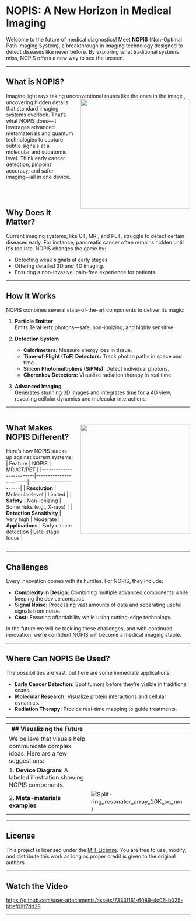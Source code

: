 # **NOPIS: A New Horizon in Medical Imaging**

Welcome to the future of medical diagnostics! Meet **NOPIS** (Non-Optimal Path Imaging System), a breakthrough in imaging technology designed to detect diseases like never before. By exploring what traditional systems miss, NOPIS offers a new way to see the unseen.

---

## **What is NOPIS?**

Imagine light rays taking unconventional routes like the ones in the image <img align="right" width="300" height="auto" style="margin-left: 20px; margin-bottom: 10px;" src="https://github.com/user-attachments/assets/c747571c-319c-421c-aaa0-54d589091be1">, uncovering hidden details that standard imaging systems overlook. That’s what NOPIS does—it leverages advanced metamaterials and quantum technologies to capture subtle signals at a molecular and subatomic level. Think early cancer detection, pinpoint accuracy, and safer imaging—all in one device.

<br><br>
## **Why Does It Matter?**

Current imaging systems, like CT, MRI, and PET, struggle to detect certain diseases early. For instance, pancreatic cancer often remains hidden until it's too late. NOPIS changes the game by:
- Detecting weak signals at early stages.
- Offering detailed 3D and 4D imaging.
- Ensuring a non-invasive, pain-free experience for patients.

---

## **How It Works**

NOPIS combines several state-of-the-art components to deliver its magic:
1. **Particle Emitter**  
   Emits TeraHertz photons—safe, non-ionizing, and highly sensitive.

2. **Detection System**  
   - **Calorimeters:** Measure energy loss in tissue.  
   - **Time-of-Flight (ToF) Detectors:** Track photon paths in space and time.  
   - **Silicon Photomultipliers (SiPMs):** Detect individual photons.  
   - **Cherenkov Detectors:** Visualize radiation therapy in real time.  

3. **Advanced Imaging**  
   Generates stunning 3D images and integrates time for a 4D view, revealing cellular dynamics and molecular interactions.

---

<div style="display: flex; align-items: center;">

<div style="flex: 1;">
  
## **What Makes NOPIS Different?**

Here’s how NOPIS stacks up against current systems:  
| Feature                 | NOPIS                  | MRI/CT/PET             |
|-------------------------|------------------------|------------------------|
| **Resolution**          | Molecular-level        | Limited               |
| **Safety**              | Non-ionizing           | Some risks (e.g., X-rays) |
| **Detection Sensitivity** | Very high             | Moderate               |
| **Applications**        | Early cancer detection | Late-stage focus       |

</div>

<div style="flex: 1; padding-left: 20px;">
  <img align="right "src="https://github.com/user-attachments/assets/89bb78c8-d663-4616-84a7-c03121ede60b" width="300">
</div>

</div>


---

## **Challenges**

Every innovation comes with its hurdles. For NOPIS, they include:  
- **Complexity in Design:** Combining multiple advanced components while keeping the device compact.  
- **Signal Noise:** Processing vast amounts of data and separating useful signals from noise.  
- **Cost:** Ensuring affordability while using cutting-edge technology.

In the future we will be tackling these challenges, and with continued innovation, we’re confident NOPIS will become a medical imaging staple.

---

## **Where Can NOPIS Be Used?**

The possibilities are vast, but here are some immediate applications:  
- **Early Cancer Detection:** Spot tumors before they’re visible in traditional scans.  
- **Molecular Research:** Visualize protein interactions and cellular dynamics.  
- **Radiation Therapy:** Provide real-time mapping to guide treatments.

---

| ## **Visualizing the Future**                                                             |                                      |
|-------------------------------------------------------------------------------------------|--------------------------------------|
| We believe that visuals help communicate complex ideas. Here are a few suggestions:       |                                      |
| 1. **Device Diagram**: A labeled illustration showing NOPIS components.                   |                                      |
| 2. **Meta-materials examples**                                                            |![Split-ring_resonator_array_10K_sq_nm](https://github.com/user-attachments/assets/9fb640c9-6cee-490d-b62e-b2773ad04061))|

---

## **License**

This project is licensed under the [MIT License](https://opensource.org/licenses/MIT). You are free to use, modify, and distribute this work as long as proper credit is given to the original authors.

---

## **Watch the Video**

https://github.com/user-attachments/assets/7333f161-6089-4c06-b025-bbef09f7dd29

---


